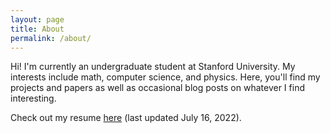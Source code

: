 ```yaml
---
layout: page
title: About
permalink: /about/
---
```


Hi! I'm currently an undergraduate student at Stanford University. My interests include math, computer science, and physics. Here, you'll find my projects and papers as well as occasional blog posts on whatever I find interesting.

Check out my resume [here](./assets/resumes/resume-2022.07.16.pdf) (last updated July 16, 2022).

